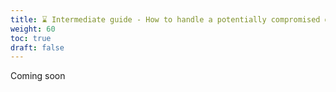 ```yaml
---
title: ⌛ Intermediate guide - How to handle a potentially compromised device
weight: 60
toc: true
draft: false
---
```


Coming soon